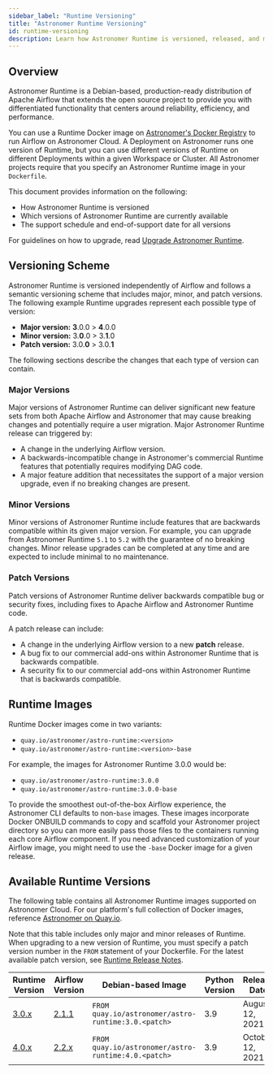 ```yaml
---
sidebar_label: "Runtime Versioning"
title: "Astronomer Runtime Versioning"
id: runtime-versioning
description: Learn how Astronomer Runtime is versioned, released, and maintained by Astronomer.
---
```


## Overview

Astronomer Runtime is a Debian-based, production-ready distribution of Apache Airflow that extends the open source project to provide you with differentiated functionality that centers around reliability, efficiency, and performance.

You can use a Runtime Docker image on [Astronomer's Docker Registry](https://quay.io/repository/astronomer/astro-runtime) to run Airflow on Astronomer Cloud. A Deployment on Astronomer runs one version of Runtime, but you can use different versions of Runtime on different Deployments within a given Workspace or Cluster. All Astronomer projects require that you specify an Astronomer Runtime image in your `Dockerfile`.

This document provides information on the following:

- How Astronomer Runtime is versioned
- Which versions of Astronomer Runtime are currently available
- The support schedule and end-of-support date for all versions

For guidelines on how to upgrade, read [Upgrade Astronomer Runtime](upgrade-runtime.md).

## Versioning Scheme

Astronomer Runtime is versioned independently of Airflow and follows a semantic versioning scheme that includes major, minor, and patch versions. The following example Runtime upgrades represent each possible type of version:

- **Major version:** **3**.0.0 > **4**.0.0
- **Minor version:** 3.**0**.0 > 3.**1**.0
- **Patch version:** 3.0.**0** > 3.0.**1**

The following sections describe the changes that each type of version can contain.

### Major Versions

Major versions of Astronomer Runtime can deliver significant new feature sets from both Apache Airflow and Astronomer that may cause breaking changes and potentially require a user migration. Major Astronomer Runtime release can triggered by:

- A change in the underlying Airflow version.
- A backwards-incompatible change in Astronomer's commercial Runtime features that potentially requires modifying DAG code.
- A major feature addition that necessitates the support of a major version upgrade, even if no breaking changes are present.

### Minor Versions

Minor versions of Astronomer Runtime include features that are backwards compatible within its given major version. For example, you can upgrade from Astronomer Runtime `5.1` to `5.2` with the guarantee of no breaking changes. Minor release upgrades can be completed at any time and are expected to include minimal to no maintenance.

### Patch Versions

Patch versions of Astronomer Runtime deliver backwards compatible bug or security fixes, including fixes to Apache Airflow and Astronomer Runtime code.

A patch release can include:

- A change in the underlying Airflow version to a new **patch** release.
- A bug fix to our commercial add-ons within Astronomer Runtime that is backwards compatible.
- A security fix to our commercial add-ons within Astronomer Runtime that is backwards compatible.

## Runtime Images

Runtime Docker images come in two variants:

- `quay.io/astronomer/astro-runtime:<version>`
- `quay.io/astronomer/astro-runtime:<version>-base`

For example, the images for Astronomer Runtime 3.0.0 would be:

- `quay.io/astronomer/astro-runtime:3.0.0`
- `quay.io/astronomer/astro-runtime:3.0.0-base`

To provide the smoothest out-of-the-box Airflow experience, the Astronomer CLI defaults to non-`base` images. These images incorporate Docker ONBUILD commands to copy and scaffold your Astronomer project directory so you can more easily pass those files to the containers running each core Airflow component. If you need advanced customization of your Airflow image, you might need to use the `-base` Docker image for a given release.

## Available Runtime Versions

The following table contains all Astronomer Runtime images supported on Astronomer Cloud. For our platform's full collection of Docker images, reference [Astronomer on Quay.io](https://quay.io/repository/astronomer/astro-runtime?tab=tags).

Note that this table includes only major and minor releases of Runtime. When upgrading to a new version of Runtime, you must specify a patch version number in the `FROM` statement of your Dockerfile. For the latest available patch version, see [Runtime Release Notes](runtime-release-notes.md).

| Runtime Version                | Airflow Version                                               | Debian-based Image                           | Python Version | Release Date     |
|--------------------------------|---------------------------------------------------------------|----------------------------------------------|----------------|------------------|
| [3.0.x](runtime-release-notes.md) | [2.1.1](https://github.com/apache/airflow/releases/tag/2.1.1) | `FROM quay.io/astronomer/astro-runtime:3.0.<patch>` | 3.9            | August 12, 2021  |
| [4.0.x](runtime-release-notes.md) | [2.2.x](https://github.com/apache/airflow/releases/tag/2.2.0) | `FROM quay.io/astronomer/astro-runtime:4.0.<patch>` | 3.9            | October 12, 2021 |

